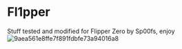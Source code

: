 # Fl1pper
 Stuff tested and modified for Flipper Zero by Sp00fs, enjoy
![9aea561e8ffe7f891fdbfe73a94016a8](https://user-images.githubusercontent.com/121720902/210138680-72b18495-7b32-4912-a732-dde34896cb8f.gif)
